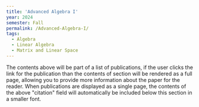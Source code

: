 ```yaml
---
title: 'Advanced Algebra I'
year: 2024
semester: Fall
permalink: /Advanced-Algebra-I/
tags:
  - Algebra
  - Linear Algebra
  - Matrix and Linear Space 
---
```


The contents above will be part of a list of publications, if the user clicks the link for the publication than the contents of section will be rendered as a full page, allowing you to provide more information about the paper for the reader. When publications are displayed as a single page, the contents of the above "citation" field will automatically be included below this section in a smaller font.
